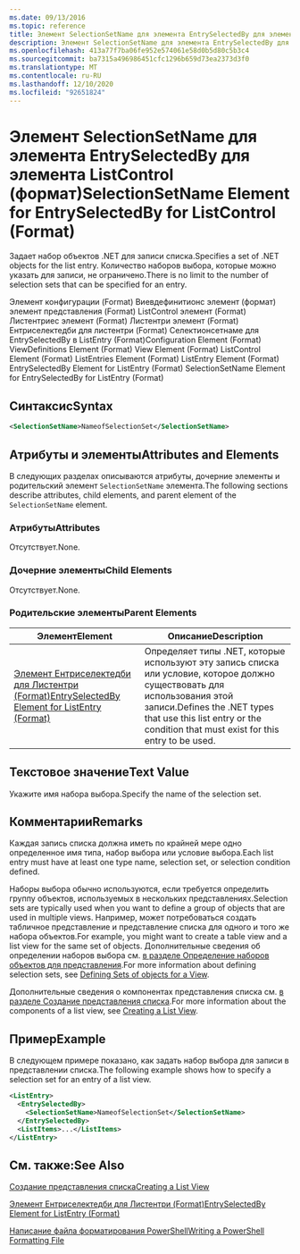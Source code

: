 ```yaml
---
ms.date: 09/13/2016
ms.topic: reference
title: Элемент SelectionSetName для элемента EntrySelectedBy для элемента ListControl (формат)
description: Элемент SelectionSetName для элемента EntrySelectedBy для элемента ListControl (формат)
ms.openlocfilehash: 413a77f7ba06fe952e574061e58d0b5d80c5b3c4
ms.sourcegitcommit: ba7315a496986451cfc1296b659d73ea2373d3f0
ms.translationtype: MT
ms.contentlocale: ru-RU
ms.lasthandoff: 12/10/2020
ms.locfileid: "92651824"
---
```

# <a name="selectionsetname-element-for-entryselectedby-for-listcontrol-format"></a><span data-ttu-id="f87b3-103">Элемент SelectionSetName для элемента EntrySelectedBy для элемента ListControl (формат)</span><span class="sxs-lookup"><span data-stu-id="f87b3-103">SelectionSetName Element for EntrySelectedBy for ListControl (Format)</span></span>

<span data-ttu-id="f87b3-104">Задает набор объектов .NET для записи списка.</span><span class="sxs-lookup"><span data-stu-id="f87b3-104">Specifies a set of .NET objects for the list entry.</span></span> <span data-ttu-id="f87b3-105">Количество наборов выбора, которые можно указать для записи, не ограничено.</span><span class="sxs-lookup"><span data-stu-id="f87b3-105">There is no limit to the number of selection sets that can be specified for an entry.</span></span>

<span data-ttu-id="f87b3-106">Элемент конфигурации (Format) Виевдефинитионс элемент (формат) элемент представления (Format) ListControl элемент (Format) Листентриес элемент (Format) Листентри элемент (Format) Ентриселектедби для листентри (Format) Селектионсетнаме для EntrySelectedBy в ListEntry (Format)</span><span class="sxs-lookup"><span data-stu-id="f87b3-106">Configuration Element (Format) ViewDefinitions Element (Format) View Element (Format) ListControl Element (Format) ListEntries Element (Format) ListEntry Element (Format) EntrySelectedBy Element for ListEntry (Format) SelectionSetName Element for EntrySelectedBy for ListEntry (Format)</span></span>

## <a name="syntax"></a><span data-ttu-id="f87b3-107">Синтаксис</span><span class="sxs-lookup"><span data-stu-id="f87b3-107">Syntax</span></span>

```xml
<SelectionSetName>NameofSelectionSet</SelectionSetName>
```

## <a name="attributes-and-elements"></a><span data-ttu-id="f87b3-108">Атрибуты и элементы</span><span class="sxs-lookup"><span data-stu-id="f87b3-108">Attributes and Elements</span></span>

<span data-ttu-id="f87b3-109">В следующих разделах описываются атрибуты, дочерние элементы и родительский элемент `SelectionSetName` элемента.</span><span class="sxs-lookup"><span data-stu-id="f87b3-109">The following sections describe attributes, child elements, and parent element of the `SelectionSetName` element.</span></span>

### <a name="attributes"></a><span data-ttu-id="f87b3-110">Атрибуты</span><span class="sxs-lookup"><span data-stu-id="f87b3-110">Attributes</span></span>

<span data-ttu-id="f87b3-111">Отсутствует.</span><span class="sxs-lookup"><span data-stu-id="f87b3-111">None.</span></span>

### <a name="child-elements"></a><span data-ttu-id="f87b3-112">Дочерние элементы</span><span class="sxs-lookup"><span data-stu-id="f87b3-112">Child Elements</span></span>

<span data-ttu-id="f87b3-113">Отсутствует.</span><span class="sxs-lookup"><span data-stu-id="f87b3-113">None.</span></span>

### <a name="parent-elements"></a><span data-ttu-id="f87b3-114">Родительские элементы</span><span class="sxs-lookup"><span data-stu-id="f87b3-114">Parent Elements</span></span>

|<span data-ttu-id="f87b3-115">Элемент</span><span class="sxs-lookup"><span data-stu-id="f87b3-115">Element</span></span>|<span data-ttu-id="f87b3-116">Описание</span><span class="sxs-lookup"><span data-stu-id="f87b3-116">Description</span></span>|
|-------------|-----------------|
|[<span data-ttu-id="f87b3-117">Элемент Ентриселектедби для Листентри (Format)</span><span class="sxs-lookup"><span data-stu-id="f87b3-117">EntrySelectedBy Element for ListEntry (Format)</span></span>](./entryselectedby-element-for-listentry-for-listcontrol-format.md)|<span data-ttu-id="f87b3-118">Определяет типы .NET, которые используют эту запись списка или условие, которое должно существовать для использования этой записи.</span><span class="sxs-lookup"><span data-stu-id="f87b3-118">Defines the .NET types that use this list entry or the condition that must exist for this entry to be used.</span></span>|

## <a name="text-value"></a><span data-ttu-id="f87b3-119">Текстовое значение</span><span class="sxs-lookup"><span data-stu-id="f87b3-119">Text Value</span></span>

<span data-ttu-id="f87b3-120">Укажите имя набора выбора.</span><span class="sxs-lookup"><span data-stu-id="f87b3-120">Specify the name of the selection set.</span></span>

## <a name="remarks"></a><span data-ttu-id="f87b3-121">Комментарии</span><span class="sxs-lookup"><span data-stu-id="f87b3-121">Remarks</span></span>

<span data-ttu-id="f87b3-122">Каждая запись списка должна иметь по крайней мере одно определенное имя типа, набор выбора или условие выбора.</span><span class="sxs-lookup"><span data-stu-id="f87b3-122">Each list entry must have at least one type name, selection set, or selection condition defined.</span></span>

<span data-ttu-id="f87b3-123">Наборы выбора обычно используются, если требуется определить группу объектов, используемых в нескольких представлениях.</span><span class="sxs-lookup"><span data-stu-id="f87b3-123">Selection sets are typically used when you want to define a group of objects that are used in multiple views.</span></span> <span data-ttu-id="f87b3-124">Например, может потребоваться создать табличное представление и представление списка для одного и того же набора объектов.</span><span class="sxs-lookup"><span data-stu-id="f87b3-124">For example, you might want to create a table view and a list view for the same set of objects.</span></span> <span data-ttu-id="f87b3-125">Дополнительные сведения об определении наборов выбора см. [в разделе Определение наборов объектов для представления](./defining-selection-sets.md).</span><span class="sxs-lookup"><span data-stu-id="f87b3-125">For more information about defining selection sets, see [Defining Sets of objects for a View](./defining-selection-sets.md).</span></span>

<span data-ttu-id="f87b3-126">Дополнительные сведения о компонентах представления списка см. [в разделе Создание представления списка](./creating-a-list-view.md).</span><span class="sxs-lookup"><span data-stu-id="f87b3-126">For more information about the components of a list view, see [Creating a List View](./creating-a-list-view.md).</span></span>

## <a name="example"></a><span data-ttu-id="f87b3-127">Пример</span><span class="sxs-lookup"><span data-stu-id="f87b3-127">Example</span></span>

<span data-ttu-id="f87b3-128">В следующем примере показано, как задать набор выбора для записи в представлении списка.</span><span class="sxs-lookup"><span data-stu-id="f87b3-128">The following example shows how to specify a selection set for an entry of a list view.</span></span>

```xml
<ListEntry>
  <EntrySelectedBy>
    <SelectionSetName>NameofSelectionSet</SelectionSetName>
  </EntrySelectedBy>
  <ListItems>...</ListItems>
</ListEntry>
```

## <a name="see-also"></a><span data-ttu-id="f87b3-129">См. также:</span><span class="sxs-lookup"><span data-stu-id="f87b3-129">See Also</span></span>

[<span data-ttu-id="f87b3-130">Создание представления списка</span><span class="sxs-lookup"><span data-stu-id="f87b3-130">Creating a List View</span></span>](./creating-a-list-view.md)

[<span data-ttu-id="f87b3-131">Элемент Ентриселектедби для Листентри (Format)</span><span class="sxs-lookup"><span data-stu-id="f87b3-131">EntrySelectedBy Element for ListEntry (Format)</span></span>](./entryselectedby-element-for-listentry-for-listcontrol-format.md)

[<span data-ttu-id="f87b3-132">Написание файла форматирования PowerShell</span><span class="sxs-lookup"><span data-stu-id="f87b3-132">Writing a PowerShell Formatting File</span></span>](./writing-a-powershell-formatting-file.md)
